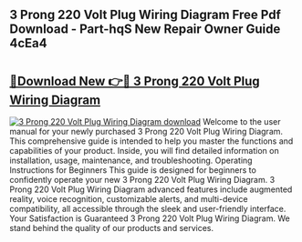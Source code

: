 ## 3 Prong 220 Volt Plug Wiring Diagram Free Pdf Download - Part-hqS New Repair Owner Guide 4cEa4

# <h2><a href="http://dfn004.blite.top/?on=3+Prong+220+Volt+Plug+Wiring+Diagram">🔗Download New 👉🔴 3 Prong 220 Volt Plug Wiring Diagram</a></h2>

[![3 Prong 220 Volt Plug Wiring Diagram download](https://i.imgur.com/lujVjoI.png)](http://dfn004.blite.top/?on=3+Prong+220+Volt+Plug+Wiring+Diagram)
Welcome to the user manual for your newly purchased 3 Prong 220 Volt Plug Wiring Diagram. This comprehensive guide is intended to help you master the functions and capabilities of your product. Inside, you will find detailed information on installation, usage, maintenance, and troubleshooting. Operating Instructions for Beginners This guide is designed for beginners to confidently operate your new 3 Prong 220 Volt Plug Wiring Diagram. 3 Prong 220 Volt Plug Wiring Diagram advanced features include augmented reality, voice recognition, customizable alerts, and multi-device compatibility, all accessible through the sleek and user-friendly interface. Your Satisfaction is Guaranteed 3 Prong 220 Volt Plug Wiring Diagram. We stand behind the quality of our products and services.
